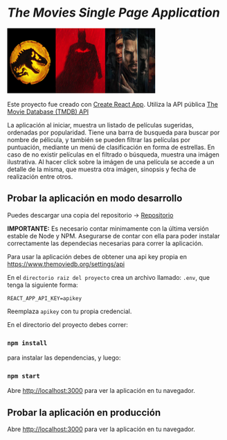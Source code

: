 # *The Movies Single Page Application*

<p align="left">
  <img height="150" src="./src/images/background01.png" />
</p>

Este proyecto fue creado con [Create React App](https://github.com/facebook/create-react-app). Utiliza la API pública [The Movie Database (TMDB) API](https://developers.themoviedb.org/3)

La aplicación al iniciar, muestra un listado de películas sugeridas, ordenadas por popularidad. Tiene una barra de busqueda para buscar por nombre de pélicula, y también se pueden filtrar las películas por puntuación, mediante un menú de clasificación en forma de estrellas. En caso de no existir películas en el filtrado o búsqueda, muestra una imágen ilustrativa. Al hacer click sobre la imágen de una película se accede a un detalle de la misma, que muestra otra imágen, sinopsis y fecha de realización entre otros.

## **Probar la aplicación en modo desarrollo**

Puedes descargar una copia del repositorio -> [Repositorio](https://github.com/Ernest2104/challenge_movies)

__IMPORTANTE:__ Es necesario contar minimamente con la última versión estable de Node y NPM. Asegurarse de contar con ella para poder instalar correctamente las dependecias necesarias para correr la aplicación.

Para usar la aplicación debes de obtener una api key propia en https://www.themoviedb.org/settings/api

En el `directorio raiz del proyecto` crea un archivo llamado: `.env`, que tenga la siguiente forma:

```
REACT_APP_API_KEY=apikey
```
Reemplaza `apikey` con tu propia credencial.

En el directorio del proyecto debes correr:

### `npm install` 

para instalar las dependencias, y luego:

### `npm start`

Abre [http://localhost:3000](http://localhost:3000) para ver la aplicación en tu navegador.

## **Probar la aplicación en producción**

Abre [http://localhost:3000](http://localhost:3000) para ver la aplicación en tu navegador.